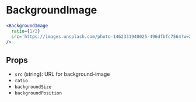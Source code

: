 
# BackgroundImage

```jsx
<BackgroundImage
  ratio={1/2}
  src='https://images.unsplash.com/photo-1462331940025-496dfbfc7564?w=2048&q=20'
/>
```

## Props

- `src` (string): URL for background-image
- `ratio`
- `backgroundSize`
- `backgroundPosition`
